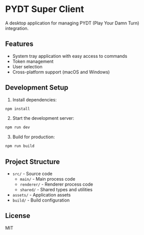 # PYDT Super Client

A desktop application for managing PYDT (Play Your Damn Turn) integration.

## Features

- System tray application with easy access to commands
- Token management
- User selection
- Cross-platform support (macOS and Windows)

## Development Setup

1. Install dependencies:
```bash
npm install
```

2. Start the development server:
```bash
npm run dev
```

3. Build for production:
```bash
npm run build
```

## Project Structure

- `src/` - Source code
  - `main/` - Main process code
  - `renderer/` - Renderer process code
  - `shared/` - Shared types and utilities
- `assets/` - Application assets
- `build/` - Build configuration

## License

MIT
